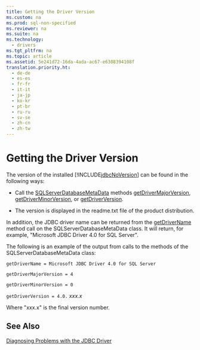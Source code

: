 ```yaml
---
title: Getting the Driver Version
ms.custom: na
ms.prod: sql-non-specified
ms.reviewer: na
ms.suite: na
ms.technology: 
  - drivers
ms.tgt_pltfrm: na
ms.topic: article
ms.assetid: 5e241d72-16da-4ada-ac67-e6308394108f
translation.priority.ht: 
  - de-de
  - es-es
  - fr-fr
  - it-it
  - ja-jp
  - ko-kr
  - pt-br
  - ru-ru
  - sv-se
  - zh-cn
  - zh-tw
---
```

# Getting the Driver Version
  The version of the installed [!INCLUDE[jdbcNoVersion](../content/includes/jdbcNoVersion_md.md)] can be found in the following ways:  
  
-   Call the [SQLServerDatabaseMetaData](../content/SQLServerDatabaseMetaData-Class.md) methods [getDriverMajorVersion](../content/getDriverMajorVersion-Method--SQLServerDatabaseMetaData-.md), [getDriverMinorVersion](../content/getDriverMinorVersion-Method--SQLServerDatabaseMetaData-.md), or [getDriverVersion](../content/getDriverVersion-Method--SQLServerDatabaseMetaData-.md).  
  
-   The version is displayed in the readme.txt file of the product distribution.  
  
 In addition, the JDBC driver name can be returned from the [getDriverName](../content/getDriverName-Method--SQLServerDatabaseMetaData-.md) method call on the SQLServerDatabaseMetaData class. It will return, for example, "Microsoft JDBC Driver 4.0 for SQL Server".  
  
 The following is an example of the output from calls to the methods of the SQLServerDatabaseMetaData class:  
  
 `getDriverName = Microsoft JDBC Driver 4.0 for SQL Server`  
  
 `getDriverMajorVersion = 4`  
  
 `getDriverMinorVersion = 0`  
  
 `getDriverVersion = 4.0.` *xxx.x*  
  
 Where "xxx.x" is the final version number.  
  
## See Also  
 [Diagnosing Problems with the JDBC Driver](../content/Diagnosing-Problems-with-the-JDBC-Driver.md)  
  
  